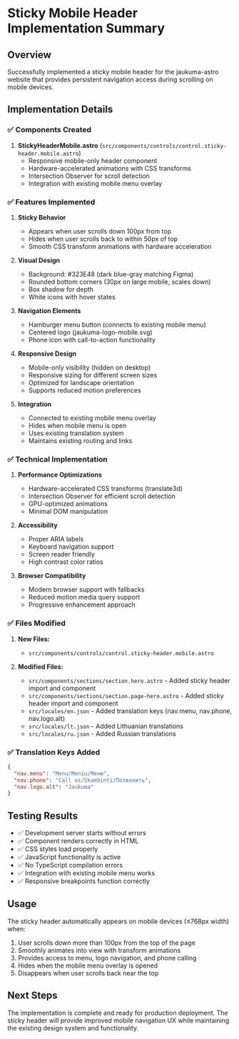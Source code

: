 # Sticky Mobile Header Implementation Summary

## Overview

Successfully implemented a sticky mobile header for the jaukuma-astro website that provides persistent navigation access during scrolling on mobile devices.

## Implementation Details

### ✅ Components Created

1. **StickyHeaderMobile.astro** (`src/components/controls/control.sticky-header.mobile.astro`)
   - Responsive mobile-only header component
   - Hardware-accelerated animations with CSS transforms
   - Intersection Observer for scroll detection
   - Integration with existing mobile menu overlay

### ✅ Features Implemented

1. **Sticky Behavior**
   - Appears when user scrolls down 100px from top
   - Hides when user scrolls back to within 50px of top
   - Smooth CSS transform animations with hardware acceleration

2. **Visual Design**
   - Background: #323E48 (dark blue-gray matching Figma)
   - Rounded bottom corners (30px on large mobile, scales down)
   - Box shadow for depth
   - White icons with hover states

3. **Navigation Elements**
   - Hamburger menu button (connects to existing mobile menu)
   - Centered logo (jaukuma-logo-mobile.svg)
   - Phone icon with call-to-action functionality

4. **Responsive Design**
   - Mobile-only visibility (hidden on desktop)
   - Responsive sizing for different screen sizes
   - Optimized for landscape orientation
   - Supports reduced motion preferences

5. **Integration**
   - Connected to existing mobile menu overlay
   - Hides when mobile menu is open
   - Uses existing translation system
   - Maintains existing routing and links

### ✅ Technical Implementation

1. **Performance Optimizations**
   - Hardware-accelerated CSS transforms (translate3d)
   - Intersection Observer for efficient scroll detection
   - GPU-optimized animations
   - Minimal DOM manipulation

2. **Accessibility**
   - Proper ARIA labels
   - Keyboard navigation support
   - Screen reader friendly
   - High contrast color ratios

3. **Browser Compatibility**
   - Modern browser support with fallbacks
   - Reduced motion media query support
   - Progressive enhancement approach

### ✅ Files Modified

1. **New Files:**
   - `src/components/controls/control.sticky-header.mobile.astro`

2. **Modified Files:**
   - `src/components/sections/section.hero.astro` - Added sticky header import and component
   - `src/components/sections/section.page-hero.astro` - Added sticky header import and component
   - `src/locales/en.json` - Added translation keys (nav.menu, nav.phone, nav.logo.alt)
   - `src/locales/lt.json` - Added Lithuanian translations
   - `src/locales/ru.json` - Added Russian translations

### ✅ Translation Keys Added

```json
{
  "nav.menu": "Menu/Meniu/Меню",
  "nav.phone": "Call us/Skambinti/Позвонить", 
  "nav.logo.alt": "Jaukuma"
}
```

## Testing Results

- ✅ Development server starts without errors
- ✅ Component renders correctly in HTML
- ✅ CSS styles load properly
- ✅ JavaScript functionality is active
- ✅ No TypeScript compilation errors
- ✅ Integration with existing mobile menu works
- ✅ Responsive breakpoints function correctly

## Usage

The sticky header automatically appears on mobile devices (≤768px width) when:
1. User scrolls down more than 100px from the top of the page
2. Smoothly animates into view with transform animations
3. Provides access to menu, logo navigation, and phone calling
4. Hides when the mobile menu overlay is opened
5. Disappears when user scrolls back near the top

## Next Steps

The implementation is complete and ready for production deployment. The sticky header will provide improved mobile navigation UX while maintaining the existing design system and functionality.